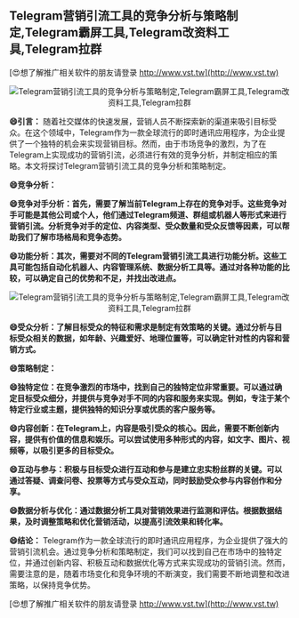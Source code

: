 ## **Telegram营销引流工具的竞争分析与策略制定,Telegram霸屏工具,Telegram改资料工具,Telegram拉群**

[😍想了解推广相关软件的朋友请登录 http://www.vst.tw](http://www.vst.tw)

 <center><img src="https://vst.tw/MP4/tuiguang/png/3.png" alt="Telegram营销引流工具的竞争分析与策略制定,Telegram霸屏工具,Telegram改资料工具,Telegram拉群"></center>

**😄引言：**
随着社交媒体的快速发展，营销人员不断探索新的渠道来吸引目标受众。在这个领域中，Telegram作为一款全球流行的即时通讯应用程序，为企业提供了一个独特的机会来实现营销目标。然而，由于市场竞争的激烈，为了在Telegram上实现成功的营销引流，必须进行有效的竞争分析，并制定相应的策略。本文将探讨Telegram营销引流工具的竞争分析和策略制定。

**😄竞争分析：**

**😄竞争对手分析：首先，需要了解当前Telegram上存在的竞争对手。这些竞争对手可能是其他公司或个人，他们通过Telegram频道、群组或机器人等形式来进行营销引流。分析竞争对手的定位、内容类型、受众数量和受众反馈等因素，可以帮助我们了解市场格局和竞争态势。**

**😄功能分析：其次，需要对不同的Telegram营销引流工具进行功能分析。这些工具可能包括自动化机器人、内容管理系统、数据分析工具等。通过对各种功能的比较，可以确定自己的优势和不足，并找出改进点。**

 <center><img src="https://vst.tw/MP4/tuiguang/png/3.png" alt="Telegram营销引流工具的竞争分析与策略制定,Telegram霸屏工具,Telegram改资料工具,Telegram拉群"></center>

**😄受众分析：了解目标受众的特征和需求是制定有效策略的关键。通过分析与目标受众相关的数据，如年龄、兴趣爱好、地理位置等，可以确定针对性的内容和营销方式。**

**😄策略制定：**

**😄独特定位：在竞争激烈的市场中，找到自己的独特定位非常重要。可以通过确定目标受众细分，并提供与竞争对手不同的内容和服务来实现。例如，专注于某个特定行业或主题，提供独特的知识分享或优质的客户服务等。**

**😄内容创新：在Telegram上，内容是吸引受众的核心。因此，需要不断创新内容，提供有价值的信息和娱乐。可以尝试使用多种形式的内容，如文字、图片、视频等，以吸引更多的目标受众。**

**😄互动与参与：积极与目标受众进行互动和参与是建立忠实粉丝群的关键。可以通过答疑、调查问卷、投票等方式与受众互动，同时鼓励受众参与内容创作和分享。**

**😄数据分析与优化：通过数据分析工具对营销效果进行监测和评估。根据数据结果，及时调整策略和优化营销活动，以提高引流效果和转化率。**

**😄结论：**
Telegram作为一款全球流行的即时通讯应用程序，为企业提供了强大的营销引流机会。通过竞争分析和策略制定，我们可以找到自己在市场中的独特定位，并通过创新内容、积极互动和数据优化等方式来实现成功的营销引流。然而，需要注意的是，随着市场变化和竞争环境的不断演变，我们需要不断地调整和改进策略，以保持竞争优势。

[😍想了解推广相关软件的朋友请登录 http://www.vst.tw](http://www.vst.tw)



